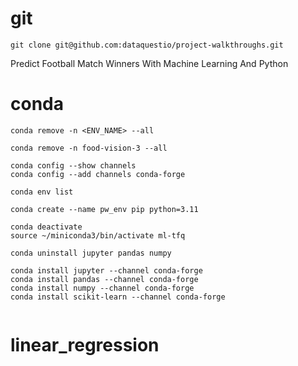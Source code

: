 
# git
```
git clone git@github.com:dataquestio/project-walkthroughs.git

```

Predict Football Match Winners With Machine Learning And Python



# conda
```
conda remove -n <ENV_NAME> --all

conda remove -n food-vision-3 --all

conda config --show channels
conda config --add channels conda-forge

conda env list

conda create --name pw_env pip python=3.11

conda deactivate
source ~/miniconda3/bin/activate ml-tfq

conda uninstall jupyter pandas numpy

conda install jupyter --channel conda-forge
conda install pandas --channel conda-forge
conda install numpy --channel conda-forge
conda install scikit-learn --channel conda-forge


```

# linear_regression
```


```